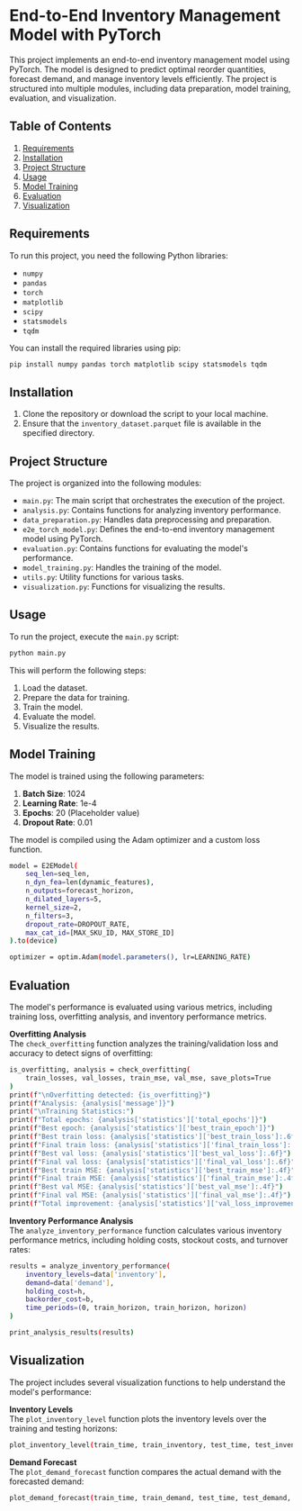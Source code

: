 # End-to-End Inventory Management Model with PyTorch

This project implements an end-to-end inventory management model using PyTorch. The model is designed to predict optimal reorder quantities, forecast demand, and manage inventory levels efficiently. The project is structured into multiple modules, including data preparation, model training, evaluation, and visualization.

## Table of Contents
1. [Requirements](#requirements)
2. [Installation](#installation)
3. [Project Structure](#project-structure)
4. [Usage](#usage)
5. [Model Training](#model-training)
6. [Evaluation](#evaluation)
7. [Visualization](#visualization)

## Requirements

To run this project, you need the following Python libraries:

- `numpy`
- `pandas`
- `torch`
- `matplotlib`
- `scipy`
- `statsmodels`
- `tqdm`

You can install the required libraries using pip:

```bash
pip install numpy pandas torch matplotlib scipy statsmodels tqdm
```

## Installation
1. Clone the repository or download the script to your local machine.
2. Ensure that the `inventory_dataset.parquet` file is available in the specified directory.

## Project Structure
The project is organized into the following modules:
- `main.py`: The main script that orchestrates the execution of the project.
- `analysis.py`: Contains functions for analyzing inventory performance.
- `data_preparation.py`: Handles data preprocessing and preparation.
- `e2e_torch_model.py`: Defines the end-to-end inventory management model using PyTorch.
- `evaluation.py`: Contains functions for evaluating the model's performance.
- `model_training.py`: Handles the training of the model.
- `utils.py`: Utility functions for various tasks.
- `visualization.py`: Functions for visualizing the results.

## Usage
To run the project, execute the `main.py` script:
```bash
python main.py
```

This will perform the following steps:
1. Load the dataset.
2. Prepare the data for training.
3. Train the model.
4. Evaluate the model.
5. Visualize the results.

## Model Training
The model is trained using the following parameters:
1. **Batch Size**: 1024
2. **Learning Rate**: 1e-4
3. **Epochs**: 20 (Placeholder value)
4. **Dropout Rate**: 0.01

The model is compiled using the Adam optimizer and a custom loss function.
```bash
model = E2EModel(
    seq_len=seq_len,
    n_dyn_fea=len(dynamic_features),
    n_outputs=forecast_horizon,
    n_dilated_layers=5,
    kernel_size=2,
    n_filters=3,
    dropout_rate=DROPOUT_RATE,
    max_cat_id=[MAX_SKU_ID, MAX_STORE_ID]
).to(device)

optimizer = optim.Adam(model.parameters(), lr=LEARNING_RATE)
```

## Evaluation
The model's performance is evaluated using various metrics, including training loss, overfitting analysis, and inventory performance metrics.

**Overfitting Analysis** \
The `check_overfitting` function analyzes the training/validation loss and accuracy to detect signs of overfitting:
```bash
is_overfitting, analysis = check_overfitting(
    train_losses, val_losses, train_mse, val_mse, save_plots=True
)
print(f"\nOverfitting detected: {is_overfitting}")
print(f"Analysis: {analysis['message']}")
print("\nTraining Statistics:")
print(f"Total epochs: {analysis['statistics']['total_epochs']}")
print(f"Best epoch: {analysis['statistics']['best_train_epoch']}")
print(f"Best train loss: {analysis['statistics']['best_train_loss']:.6f}")
print(f"Final train loss: {analysis['statistics']['final_train_loss']:.6f}")
print(f"Best val loss: {analysis['statistics']['best_val_loss']:.6f}")
print(f"Final val loss: {analysis['statistics']['final_val_loss']:.6f}")
print(f"Best train MSE: {analysis['statistics']['best_train_mse']:.4f}")
print(f"Final train MSE: {analysis['statistics']['final_train_mse']:.4f}")
print(f"Best val MSE: {analysis['statistics']['best_val_mse']:.4f}")
print(f"Final val MSE: {analysis['statistics']['final_val_mse']:.4f}")
print(f"Total improvement: {analysis['statistics']['val_loss_improvement']:.2f}%")
```

**Inventory Performance Analysis** \
The `analyze_inventory_performance` function calculates various inventory performance metrics, including holding costs, stockout costs, and turnover rates:

```bash
results = analyze_inventory_performance(
    inventory_levels=data['inventory'],
    demand=data['demand'],
    holding_cost=h,
    backorder_cost=b,
    time_periods=(0, train_horizon, train_horizon, horizon)
)

print_analysis_results(results)
```

## Visualization
The project includes several visualization functions to help understand the model's performance:

**Inventory Levels** \
The `plot_inventory_level` function plots the inventory levels over the training and testing horizons:
```bash
plot_inventory_level(train_time, train_inventory, test_time, test_inventory)
```

**Demand Forecast** \
The `plot_demand_forecast` function compares the actual demand with the forecasted demand:
```bash
plot_demand_forecast(train_time, train_demand, test_time, test_demand, forecasted_demand_reshaped)
```